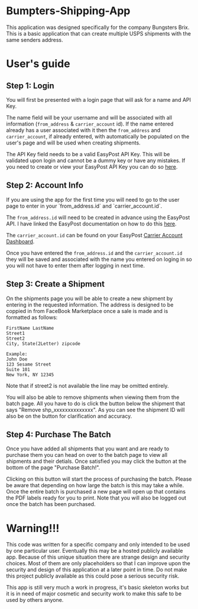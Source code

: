 # Bumpters-Shipping-App

This application was designed specifically for the company Bungsters Brix. This is a basic application that can create multiple USPS shipments with the same senders address.

# User's guide

<h2>Step 1: Login</h2>
You will first be presented with a login page that will ask for a name and API Key. 

The name field will be your username and will be associated with all information (`from_address` & `carrier_account` id). If the name entered already has a user associated with it then the `from_address` and `carrier_account`, if already entered, with automatically be populated on the user's page and will be used when creating shipments.

The API Key field needs to be a valid EasyPost API Key. This will be validated upon login and cannot be a dummy key or have any mistakes. If you need to create or view your EasyPost API Key you can do so [here](https://www.easypost.com/account/api-keys).


<h2>Step 2: Account Info</h2>
If you are using the app for the first time you will need to go to the user page to enter in your `from_address.id` and `carrier_account.id`.

The `from_address.id` will need to be created in advance using the EasyPost API. I have linked the EasyPost documentation on how to do this [here](https://www.easypost.com/docs/api/python#addresses).

The `carrier_account.id` can be found on your EasyPost [Carrier Account Dashboard](https://www.easypost.com/account/carriers).

Once you have entered the `from_address.id` and the `carrier_account.id` they will be saved and associated with the name you entered on loging in so you will not have to enter them after logging in next time.

<h2>Step 3: Create a Shipment</h2>
On the shipments page you will be able to create a new shipment by entering in the requested information. The address is designed to be coppied in from FaceBook Marketplace once a sale is made and is formatted as follows:

```
FirstName LastName
Street1
Street2
City, State(2Letter) zipcode

Example:
John Doe
123 Sesame Street
Suite 101
New York, NY 12345
```
Note that if street2 is not available the line may be omitted entirely.

You will also be able to remove shipments when viewing them from the batch page. All you have to do is click the button below the shipment that says "Remove shp_xxxxxxxxxxxxxx". As you can see the shipment ID will also be on the button for clarification and accuracy.

<h2>Step 4: Purchase The Batch</h2>
Once you have added all shipments that you want and are ready to purchase them you can head on over to the batch page to view all shipments and their detials. Once satisfied you may click the button at the bottom of the page "Purchase Batch!".

Clicking on this button will start the process of purchasing the batch. Please be aware that depending on how large the batch is this may take a while. Once the entire batch is purchased a new page will open up that contains the PDF labels ready for you to print. Note that you will also be logged out once the batch has been purchased.



<h1>Warning!!!</h1>
This code was written for a specific company and only intended to be used by one particular user. Eventually this may be a hosted publicly available app. Because of this unique situation there are strange design and security choices. Most of them are only placeholders so that I can improve upon the security and design of this application at a later point in time. Do not make this project publicly available as this could pose a serious security risk.

This app is still very much a work in progress, it's basic skeleton works but it is in need of major cosmetic and security work to make this safe to be used by others anyone.